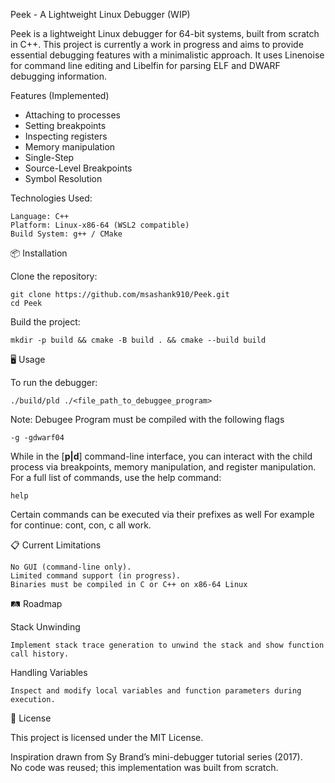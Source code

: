 Peek - A Lightweight Linux Debugger (WIP)

Peek is a lightweight Linux debugger for 64-bit systems, built from scratch in C++. This project is currently a work in progress and aims to provide essential debugging features with a minimalistic approach. It uses Linenoise for command line editing and Libelfin for parsing ELF and DWARF debugging information.

Features (Implemented)

- Attaching to processes
- Setting breakpoints
- Inspecting registers
- Memory manipulation
- Single-Step
- Source-Level Breakpoints
- Symbol Resolution

Technologies Used:

    Language: C++
    Platform: Linux-x86-64 (WSL2 compatible)
    Build System: g++ / CMake

📦 Installation

Clone the repository:

    git clone https://github.com/msashank910/Peek.git
    cd Peek

Build the project:

    mkdir -p build && cmake -B build . && cmake --build build

🖥 Usage

To run the debugger:
    
    ./build/pld ./<file_path_to_debuggee_program>

Note: Debugee Program must be compiled with the following flags

    -g -gdwarf04

While in the [__p|d__] command-line interface, you can interact with the child process via breakpoints, memory manipulation, and register manipulation.
For a full list of commands, use the help command:

    help

Certain commands can be executed via their prefixes as well
For example for continue: cont, con, c all work.

📋 Current Limitations

    No GUI (command-line only).
    Limited command support (in progress).
    Binaries must be compiled in C or C++ on x86-64 Linux

🛤 Roadmap

Stack Unwinding

    Implement stack trace generation to unwind the stack and show function call history.

Handling Variables

    Inspect and modify local variables and function parameters during execution.

📄 License

This project is licensed under the MIT License.

Inspiration drawn from Sy Brand’s mini-debugger tutorial series (2017).  
No code was reused; this implementation was built from scratch.
